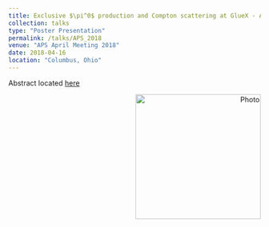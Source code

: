 ```yaml
---
title: Exclusive $\pi^0$ production and Compton scattering at GlueX - APS
collection: talks
type: "Poster Presentation"
permalink: /talks/APS_2018
venue: "APS April Meeting 2018"
date: 2018-04-16
location: "Columbus, Ohio"
---
```

Abstract located [here](http://meetings.aps.org/Meeting/APR18/Session/T01.33)  
<p align="right">
  <img src="https://zabaldwin.github.io/files/APS.png" alt="Photo" style="width: 250px;"/> 
</p>
